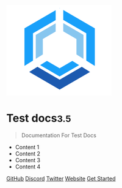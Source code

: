 <!-- _coverpage.md -->

![logo](_media/LinkwellLogo.png)

# Test docs<small>3.5</small>

> Documentation For Test Docs

- Content 1
- Content 2
- Content 3
- Content 4

[GitHub](https://github.com/LinkWellNodes)
[Discord](https://discord.gg/AJ66pRz4)
[Twitter](https://twitter.com/LinkWell_Nodes)
[Website](https://linkwellnodes.io)
[Get Started](#test-landing-page)

<!-- background image -->

<!-- ![background](_media/Linkwell.png) -->

<!-- background color -->
